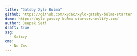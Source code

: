 ```yaml
---
title: "Gatsby Xylo Bulma"
github: https://github.com/xydac/xylo-gatsby-bulma-starter
demo: https://xylo-gatsby-bulma-starter.netlify.com/
author: Deepak Seth
draft: true
ssg:
  - Gatsby
cms:
  - No Cms
---
```

